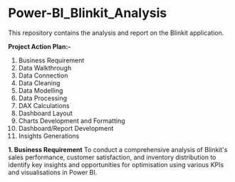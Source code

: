# Power-BI_Blinkit_Analysis
This repository contains the analysis and report on the Blinkit application.

**Project Action Plan:-**
1. Business Requirement
2. Data Walkthrough
3. Data Connection
4. Data Cleaning
5. Data Modelling
6. Data Processing
7. DAX Calculations
8. Dashboard Layout
9. Charts Development and Formatting
10. Dashboard/Report Development
11. Insights Generations

**1. Business Requirement**
To conduct a comprehensive analysis of Blinkit's sales performance, customer satisfaction, and inventory distribution to identify key insights and opportunities for optimisation using various KPIs and visualisations in Power BI.
